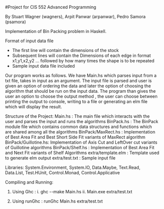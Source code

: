 #Project for CIS 552 Advanced Programming

By Stuart Wagner (wagners), Arpit Panwar (arpanwar), Pedro Samora (psamora)

Implementation of Bin Packing problem in Haskell.

Format of input data file
- The first line will contain the dimensions of the stock
- Subsequent lines will contain the Dimensions of each edge in format x1,y1,x2,y2 ... followed by how many times the shape is to be repeated
- Sample input data file included

Our program works as follows. We have Main.hs which parses input from a txt file, takes in input as an argument.
The input file is parsed and user is given an option of ordering the data and later the option of choosing the algorithm that should be run on the input data.
The program than gives the user an option to choose the output method , the user can choose between printing the output to console, writing to a file or generating an elm file which will display the result.

Structure of the Project:
Main.hs              : The main file which interacts with the user and parses the input and runs the algorithms
BinPack.hs           : The BinPack module file which contains common data structures and functions which are shared among all the algorithms 
BinPack/MaxRect.hs   : Implementation of Best Area Fit and Best Short Side Fit variants of MaxRect algorithm
BinPack/Guillotine.hs: Implementation of Axis Cut and LeftOver cut variants of Guillotine algorithms
BinPack/Shelf.hs     : Implementation of Best Area Fit and Next Fit variants of Shelf Algorithms
extra/template.elm         : Template used to generate elm output
extra/test.txt             : Sample input file

Libraries: System.Environment, System.IO, Data.Maybe, Text.Read, Data.List, Test.HUnit, Control.Monad, Control.Applicative

Compiling and Running:

1. Using Ghc : i. ghc --make Main.hs
               ii. Main.exe extra/test.txt

2. Using runGhc : runGhc Main.hs extra/test.txt

